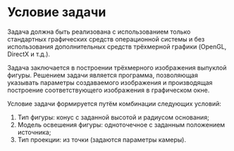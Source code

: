 # Условие задачи
Задача должна быть реализована с использованием только стандартных графических средств операционной системы и без использования дополнительных средств трёхмерной графики (OpenGL, DirectX и т.д.). 

Задача заключается в построении трёхмерного изображения выпуклой фигуры. Решением задачи является программа, позволяющая указывать параметры создаваемого изображения и производящая построение соответствующего изображения в графическом окне.

Условие задачи формируется путём комбинации следующих условий:
1.	Тип фигуры: конус с заданной высотой и радиусом основания;
2.	Модель освешения фигуры: одноточечное с заданным положением источника;
3.	Тип проекции: из точки (задаются параметры камеры).
